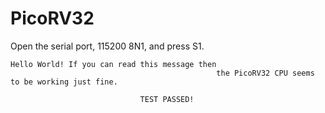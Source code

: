 # PicoRV32

Open the serial port, 115200 8N1, and press S1.

```
Hello World! If you can read this message then
                                              the PicoRV32 CPU seems to be working just fine.

                             TEST PASSED!


```